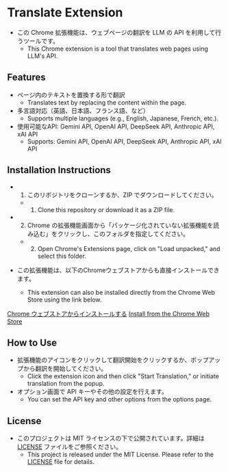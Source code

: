 # Translate Extension

- この Chrome 拡張機能は、ウェブページの翻訳を LLM の API を利用して行うツールです。
   - This Chrome extension is a tool that translates web pages using LLM's API.

## Features

- ページ内のテキストを置換する形で翻訳
   - Translates text by replacing the content within the page.
- 多言語対応（英語、日本語、フランス語、など）
   - Supports multiple languages (e.g., English, Japanese, French, etc.).
- 使用可能なAPI: Gemini API, OpenAI API, DeepSeek API, Anthropic API, xAI API
   - Supports: Gemini API, OpenAI API, DeepSeek API, Anthropic API, xAI API

## Installation Instructions

- 1. このリポジトリをクローンするか、ZIP でダウンロードしてください。
   - 1. Clone this repository or download it as a ZIP file.
- 2. Chrome の拡張機能画面から「パッケージ化されていない拡張機能を読み込む」をクリックし、このフォルダを指定してください。
   - 2. Open Chrome's Extensions page, click on "Load unpacked," and select this folder.

- この拡張機能は、以下のChromeウェブストアからも直接インストールできます。
   - This extension can also be installed directly from the Chrome Web Store using the link below.

[Chrome ウェブストアからインストールする](https://chromewebstore.google.com/detail/dchjlinbddpaiddipiflefedphldelki?utm_source=item-share-cb)
[Install from the Chrome Web Store](https://chromewebstore.google.com/detail/dchjlinbddpaiddipiflefedphldelki?utm_source=item-share-cb)

## How to Use

- 拡張機能のアイコンをクリックして翻訳開始をクリックするか、ポップアップから翻訳を開始してください。
   - Click the extension icon and then click "Start Translation," or initiate translation from the popup.
- オプション画面で API キーやその他の設定を行えます。
   - You can set the API key and other options from the options page.

## License

- このプロジェクトは MIT ライセンスの下で公開されています。詳細は [LICENSE](LICENSE) ファイルをご参照ください。
   - This project is released under the MIT License. Please refer to the [LICENSE](LICENSE) file for details.
